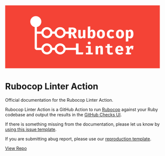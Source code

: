 ![Rubocop Linter Action](https://github.com/andrewmcodes/rubocop-linter-action/blob/master/screenshots/rubocop-linter-action.png?raw=true)

# Rubocop Linter Action

Official documentation for the Rubocop Linter Action.

Rubocop Linter Action is a GitHub Action to run [Rubocop](https://github.com/rubocop-hq/rubocop) against your Ruby codebase and output the results in the [GitHub Checks UI](https://developer.github.com/changes/2018-05-07-new-checks-api-public-beta/).

If there is something missing from the documentation, please let us know by [using this issue template](https://github.com/andrewmcodes/rubocop-linter-action/issues/new?assignees=andrewmcodes&labels=documentation&template=documentation.md&title=).

If you are submitting abug report, please use our [reproduction template](https://github.com/handcars/rubocop-linter-action-reproduction-template).

[View Repo](https://github.com/andrewmcodes/rubocop-linter-action)
